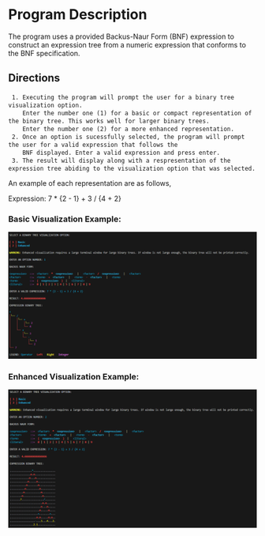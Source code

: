 # Program Description

The program uses a provided Backus-Naur Form (BNF) expression to construct an expression tree from a numeric expression that conforms to the BNF specification.

## Directions

     1. Executing the program will prompt the user for a binary tree visualization option. 
        Enter the number one (1) for a basic or compact representation of the binary tree. This works well for larger binary trees. 
        Enter the number one (2) for a more enhanced representation. 
     2. Once an option is sucessfully selected, the program will prompt the user for a valid expression that follows the 
        BNF displayed. Enter a valid expression and press enter.
     3. The result will display along with a respresentation of the expression tree abiding to the visualization option that was selected. 
 
 An example of each representation are as follows,

 Expression: 7 * {2 - 1} + 3 / {4 + 2}

### Basic Visualization Example:

![alt text](output\option-1.png)

### Enhanced Visualization Example:

![alt text](output\option-2.png)
